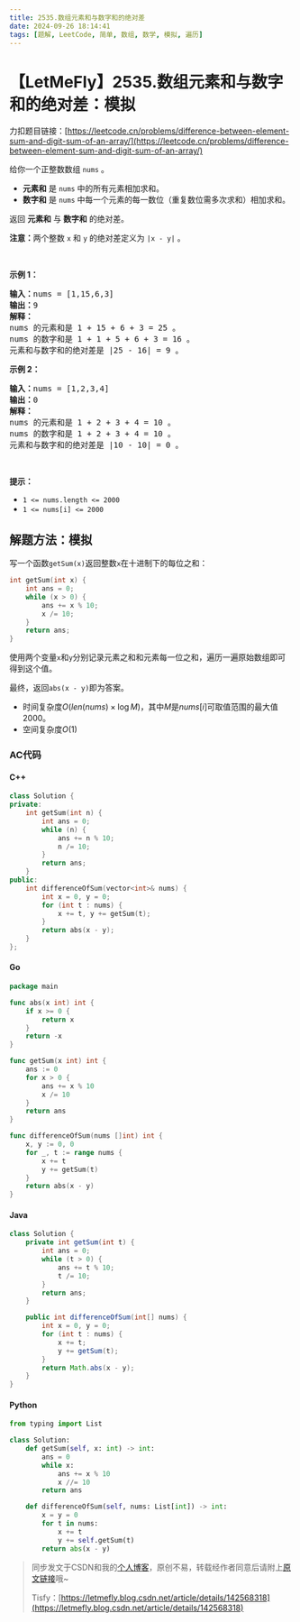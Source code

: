```yaml
---
title: 2535.数组元素和与数字和的绝对差
date: 2024-09-26 18:14:41
tags: [题解, LeetCode, 简单, 数组, 数学, 模拟, 遍历]
---
```


# 【LetMeFly】2535.数组元素和与数字和的绝对差：模拟

力扣题目链接：[https://leetcode.cn/problems/difference-between-element-sum-and-digit-sum-of-an-array/](https://leetcode.cn/problems/difference-between-element-sum-and-digit-sum-of-an-array/)

<p>给你一个正整数数组 <code>nums</code> 。</p>

<ul>
	<li><strong>元素和</strong> 是 <code>nums</code> 中的所有元素相加求和。</li>
	<li><strong>数字和</strong> 是&nbsp;<code>nums</code> 中每一个元素的每一数位（重复数位需多次求和）相加求和。</li>
</ul>

<p>返回 <strong>元素和</strong> 与 <strong>数字和</strong> 的绝对差。</p>

<p><strong>注意：</strong>两个整数 <code>x</code> 和 <code>y</code> 的绝对差定义为 <code>|x - y|</code> 。</p>

<p>&nbsp;</p>

<p><strong>示例 1：</strong></p>

<pre>
<strong>输入：</strong>nums = [1,15,6,3]
<strong>输出：</strong>9
<strong>解释：</strong>
nums 的元素和是 1 + 15 + 6 + 3 = 25 。
nums 的数字和是 1 + 1 + 5 + 6 + 3 = 16 。
元素和与数字和的绝对差是 |25 - 16| = 9 。
</pre>

<p><strong>示例 2：</strong></p>

<pre>
<strong>输入：</strong>nums = [1,2,3,4]
<strong>输出：</strong>0
<strong>解释：</strong>
nums 的元素和是 1 + 2 + 3 + 4 = 10 。
nums 的数字和是 1 + 2 + 3 + 4 = 10 。
元素和与数字和的绝对差是 |10 - 10| = 0 。
</pre>

<p>&nbsp;</p>

<p><strong>提示：</strong></p>

<ul>
	<li><code>1 &lt;= nums.length &lt;= 2000</code></li>
	<li><code>1 &lt;= nums[i] &lt;= 2000</code></li>
</ul>


    
## 解题方法：模拟

写一个函数`getSum(x)`返回整数`x`在十进制下的每位之和：

```cpp
int getSum(int x) {
    int ans = 0;
    while (x > 0) {
        ans += x % 10;
        x /= 10;
    }
    return ans;
}
```

使用两个变量`x`和`y`分别记录元素之和和元素每一位之和，遍历一遍原始数组即可得到这个值。

最终，返回`abs(x - y)`即为答案。

+ 时间复杂度$O(len(nums)\times \log M)$，其中$M$是$nums[i]$可取值范围的最大值$2000$。
+ 空间复杂度$O(1)$

### AC代码

#### C++

```cpp
class Solution {
private:
    int getSum(int n) {
        int ans = 0;
        while (n) {
            ans += n % 10;
            n /= 10;
        }
        return ans;
    }
public:
    int differenceOfSum(vector<int>& nums) {
        int x = 0, y = 0;
        for (int t : nums) {
            x += t, y += getSum(t);
        }
        return abs(x - y);
    }
};
```

#### Go

```go
package main

func abs(x int) int {
    if x >= 0 {
        return x
    }
    return -x
}

func getSum(x int) int {
    ans := 0
    for x > 0 {
        ans += x % 10
        x /= 10
    }
    return ans
}

func differenceOfSum(nums []int) int {
    x, y := 0, 0
    for _, t := range nums {
        x += t
        y += getSum(t)
    }
    return abs(x - y)
}
```

#### Java

```java
class Solution {
    private int getSum(int t) {
        int ans = 0;
        while (t > 0) {
            ans += t % 10;
            t /= 10;
        }
        return ans;
    }

    public int differenceOfSum(int[] nums) {
        int x = 0, y = 0;
        for (int t : nums) {
            x += t;
            y += getSum(t);
        }
        return Math.abs(x - y);
    }
}
```

#### Python

```python
from typing import List

class Solution:
    def getSum(self, x: int) -> int:
        ans = 0
        while x:
            ans += x % 10
            x //= 10
        return ans

    def differenceOfSum(self, nums: List[int]) -> int:
        x = y = 0
        for t in nums:
            x += t
            y += self.getSum(t)
        return abs(x - y)
```

> 同步发文于CSDN和我的[个人博客](https://blog.letmefly.xyz/)，原创不易，转载经作者同意后请附上[原文链接](https://blog.letmefly.xyz/2024/09/26/LeetCode%202535.%E6%95%B0%E7%BB%84%E5%85%83%E7%B4%A0%E5%92%8C%E4%B8%8E%E6%95%B0%E5%AD%97%E5%92%8C%E7%9A%84%E7%BB%9D%E5%AF%B9%E5%B7%AE/)哦~
>
> Tisfy：[https://letmefly.blog.csdn.net/article/details/142568318](https://letmefly.blog.csdn.net/article/details/142568318)
